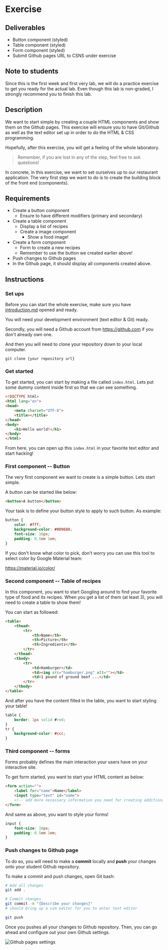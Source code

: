 # Exercise

## Deliverables

* Button component (styled)
* Table component (styled)
* Form component (styled)
* Submit Github pages URL to CSNS under exercise

## Note to students

Since this is the first week and first very lab, we will do a practice exercise
to get you ready for the actual lab. Even though this lab is non-graded, I 
strongly recommend you to finish this lab.

## Description

We want to start simple by creating a couple HTML components and show them on the
Github pages. This exercise will ensure you to have Git/Github as well as the
text editor set up in order to do the HTML & CSS programming.

Hopefully, after this exercise, you will get a feeling of the whole laboratory.

> Remember, if you are lost in any of the step, feel free to ask questions!

In concrete, in this exercise, we want to set ourselves up to our restaurant
application. The very first step we want to do is to create the building block
of the front end (components).

## Requirements

* Create a button component
	* Ensure to have different modifiers (primary and secondary)
* Create a table component
	* Display a list of recipes 
	* Create a image component
		* Show a food image!
* Create a form component
	* Form to create a new recipes
	* Remember to use the button we created earlier above!
* Push changes to Github pages
* In the Github page, it should display all components created above.

## Instructions

### Set ups

Before you can start the whole exercise, make sure you have
[introduction.md](../introduction.md) opened and ready.

You will need your development environment (text editor & Git) ready.

Secondly, you will need a Github account from https://github.com if you don't
already own one.

And then you will need to clone your repository down to your local computer.

```
git clone {your repository url}
```

### Get started

To get started, you can start by making a file called `index.html`. Lets put
some dummy content inside first so that we can see something.

```html
<!DOCTYPE html>
<html lang="en">
<head>
	<meta charset="UTF-8">
	<title></title>
</head>
<body>
	<h1>Hello world!</h1>
</body>
</html>
```

From here, you can open up this `index.html` in your favorite text editor and
start hacking!

### First component -- Button

The very first component we want to create is a simple button. Lets start simple.

A button can be started like below:

```html
<button>A button</button>
```

Your task is to define your button style to apply to such button. As example:

```css
button {
	color: #fff;
	background-color: #009688;
	font-size: 16px;
	padding: 0.5em 1em;
}
```

If you don't know what color to pick, don't worry you can use this tool to
select color by Google Material team:

https://material.io/color/

### Second component -- Table of recipes

In this component, you want to start Googling around to find your favorite
type of food and its recipes. When you get a list of them (at least 3), you will
need to create a table to show them!

You can start as followed:

```html
<table>
	<thead>
		<tr>
			<th>Name</th>
			<th>Picture</th>
			<th>Ingredients</th>
		</tr>
	</thead>
	<tbody>
		<tr>
			<td>Hamburger</td>
			<td><img src="hamburger.png" alt=""></td>
			<td>1 pound of ground beef ...</td>
		</tr>
	</tbody>
</table>
```

And after you have the content filled in the table, you want to start styling
your table!

```css
table {
	border: 1px solid #red;
}
tr {
	background-color: #ccc;
}
```

### Third component -- forms

Forms probably defines the main interaction your users have on your interactive site.

To get form started, you want to start your HTML content as below:

```html
<form action="">
	<label for="name">Name</label>
	<input type="text" id="name">
	<!-- add more necessary information you need for creating additional recipes -->
</form>
```

And same as above, you want to style your forms!

```css
input {
	font-size: 16px;
	padding: 0.5em 1em;
}
```

### Push changes to Github page

To do so, you will need to make a **commit** locally and **push** your
changes onto your student Github repository.

To make a commit and push changes, open Git bash:

```sh
# Add all changes
git add .

# Commit changes
git commit -m "{Describe your changes}"
# should bring up a vim editor for you to enter text editor

git push
```

Once you pushes all your changes to Github repository. Then, you 
can go ahead and configure out your own Github settings.

![Github pages settings](imgs/github-pages-settings.png)
